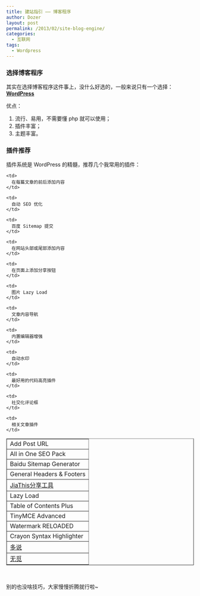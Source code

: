 ```yaml
---
title: 建站指引 —— 博客程序
author: Dozer
layout: post
permalink: /2013/02/site-blog-engine/
categories:
  - 互联网
tags:
  - Wordpress
---
```

### 选择博客程序

其实在选择博客程序这件事上，没什么好选的，一般来说只有一个选择：<a href="http://cn.wordpress.org/" target="_blank"><strong>WordPress</strong></a>

优点：

1.  流行、易用，不需要懂 php 就可以使用；
2.  插件丰富；
3.  主题丰富。

<!--more-->

### 插件推荐

插件系统是 WordPress 的精髓，推荐几个我常用的插件：

<table border="1">
  <tr>
    <td>
      Add Post URL
    </td>
    
    <td>
      在每篇文章的前后添加内容
    </td>
  </tr>
  
  <tr>
    <td>
      All in One SEO Pack
    </td>
    
    <td>
      自动 SEO 优化
    </td>
  </tr>
  
  <tr>
    <td>
      Baidu Sitemap Generator
    </td>
    
    <td>
      百度 Sitemap 提交
    </td>
  </tr>
  
  <tr>
    <td>
      General Headers & Footers
    </td>
    
    <td>
      在网站头部或尾部添加内容
    </td>
  </tr>
  
  <tr>
    <td>
      <a href="http://www.jiathis.com/" target="_blank">JiaThis分享工具</a>
    </td>
    
    <td>
      在页面上添加分享按钮
    </td>
  </tr>
  
  <tr>
    <td>
      Lazy Load
    </td>
    
    <td>
      图片 Lazy Load
    </td>
  </tr>
  
  <tr>
    <td>
      Table of Contents Plus
    </td>
    
    <td>
      文章内容导航
    </td>
  </tr>
  
  <tr>
    <td>
      TinyMCE Advanced
    </td>
    
    <td>
      内置编辑器增强
    </td>
  </tr>
  
  <tr>
    <td>
      Watermark RELOADED
    </td>
    
    <td>
      自动水印
    </td>
  </tr>
  
  <tr>
    <td>
      Crayon Syntax Highlighter
    </td>
    
    <td>
      最好用的代码高亮插件
    </td>
  </tr>
  
  <tr>
    <td>
      <a href="http://duoshuo.com/" target="_blank">多说</a>
    </td>
    
    <td>
      社交化评论框
    </td>
  </tr>
  
  <tr>
    <td>
      <a href="http://www.wumii.com/" target="_blank">无觅</a>
    </td>
    
    <td>
      相关文章插件
    </td>
  </tr>
</table>

&nbsp;

别的也没啥技巧，大家慢慢折腾就行啦~
